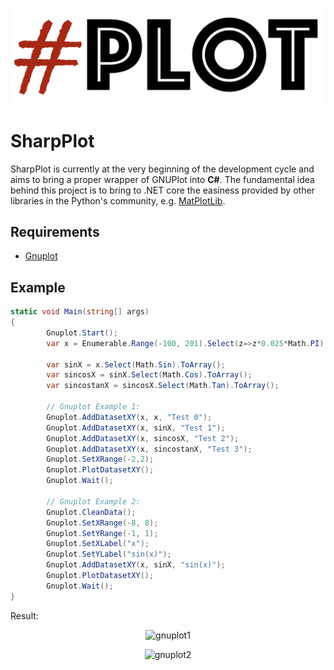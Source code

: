 <p align="center">
  <a href="https://github.com/Qnubo-Tech/"><img src="Docs/logo-pre.png" alt='SharpPlot'></a>
</p>

# SharpPlot

SharpPlot is currently at the very beginning of the development cycle and aims to bring a proper wrapper of 
GNUPlot into **C#**. The fundamental idea behind this project is to bring to .NET core the easiness provided by other 
libraries in the Python's community, e.g. [MatPlotLib](https://matplotlib.org/).

## Requirements

* [Gnuplot](http://www.gnuplot.info/)

## Example

```csharp
static void Main(string[] args)
{
        Gnuplot.Start();
        var x = Enumerable.Range(-100, 201).Select(z=>z*0.025*Math.PI).ToArray();
       
        var sinX = x.Select(Math.Sin).ToArray();
        var sincosX = sinX.Select(Math.Cos).ToArray();
        var sincostanX = sincosX.Select(Math.Tan).ToArray();
        
        // Gnuplot Example 1:
        Gnuplot.AddDatasetXY(x, x, "Test 0");
        Gnuplot.AddDatasetXY(x, sinX, "Test 1");
        Gnuplot.AddDatasetXY(x, sincosX, "Test 2");
        Gnuplot.AddDatasetXY(x, sincostanX, "Test 3");
        Gnuplot.SetXRange(-2,2);
        Gnuplot.PlotDatasetXY();
        Gnuplot.Wait();

        // Gnuplot Example 2:
        Gnuplot.CleanData();
        Gnuplot.SetXRange(-8, 8);
        Gnuplot.SetYRange(-1, 1);
        Gnuplot.SetXLabel("x");
        Gnuplot.SetYLabel("sin(x)");
        Gnuplot.AddDatasetXY(x, sinX, "sin(x)");
        Gnuplot.PlotDatasetXY(); 
        Gnuplot.Wait();      
}
```
Result:
<p align="center">
  <img src="https://github.com/migduroli/SharpPlot/blob/b86e02db97cd9d55543a53d2d7ffbb6af1952eeb/SharpPlot/examples/capture1.PNG?raw=true" alt='gnuplot1'>
</p>

<p align="center">
  <img src="https://github.com/migduroli/SharpPlot/blob/b86e02db97cd9d55543a53d2d7ffbb6af1952eeb/SharpPlot/examples/capture2.PNG?raw=true" alt='gnuplot2'>
</p>


